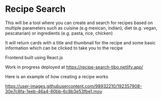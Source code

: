 # Recipe Search

This will be a tool where you can create and search for recipes based on multiple parameters such as cuisine (e.g mexican, indian), diet (e.g. vegan, pescatarian) or ingredients (e.g. pasta, rice, chicken)

It will return cards with a title and thumbnail for the recipe and some basic information which can be clicked to take you to the recipe

Frontend built using React.js

Work in progress deployed at https://recipe-search-tibo.netlify.app/

Here is an example of how creating a recipe works

https://user-images.githubusercontent.com/98932210/192357908-30e7c8fa-1eeb-46a4-80bb-6c8b3e53fbe1.mov
